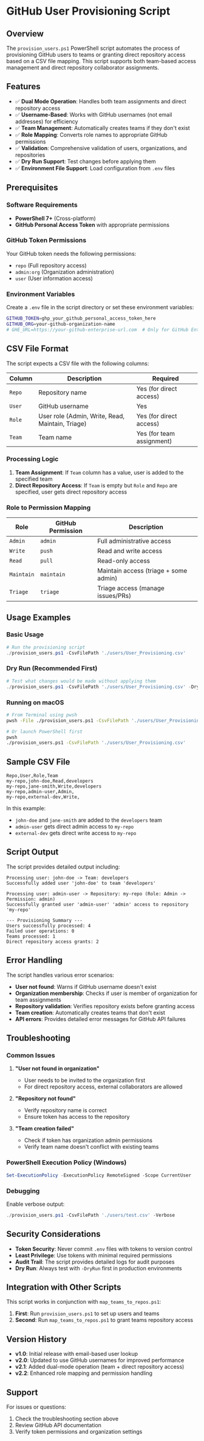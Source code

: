 # GitHub User Provisioning Script

## Overview

The `provision_users.ps1` PowerShell script automates the process of provisioning GitHub users to teams or granting direct repository access based on a CSV file mapping. This script supports both team-based access management and direct repository collaborator assignments.

## Features

- ✅ **Dual Mode Operation**: Handles both team assignments and direct repository access
- ✅ **Username-Based**: Works with GitHub usernames (not email addresses) for efficiency
- ✅ **Team Management**: Automatically creates teams if they don't exist
- ✅ **Role Mapping**: Converts role names to appropriate GitHub permissions
- ✅ **Validation**: Comprehensive validation of users, organizations, and repositories
- ✅ **Dry Run Support**: Test changes before applying them
- ✅ **Environment File Support**: Load configuration from `.env` files

## Prerequisites

### Software Requirements
- **PowerShell 7+** (Cross-platform)
- **GitHub Personal Access Token** with appropriate permissions

### GitHub Token Permissions
Your GitHub token needs the following permissions:
- `repo` (Full repository access)
- `admin:org` (Organization administration)
- `user` (User information access)

### Environment Variables
Create a `.env` file in the script directory or set these environment variables:

```bash
GITHUB_TOKEN=ghp_your_github_personal_access_token_here
GITHUB_ORG=your-github-organization-name
# GHE_URL=https://your-github-enterprise-url.com  # Only for GitHub Enterprise
```

## CSV File Format

The script expects a CSV file with the following columns:

| Column | Description | Required |
|--------|-------------|----------|
| `Repo` | Repository name | Yes (for direct access) |
| `User` | GitHub username | Yes |
| `Role` | User role (Admin, Write, Read, Maintain, Triage) | Yes (for direct access) |
| `Team` | Team name | Yes (for team assignment) |

### Processing Logic

1. **Team Assignment**: If `Team` column has a value, user is added to the specified team
2. **Direct Repository Access**: If `Team` is empty but `Role` and `Repo` are specified, user gets direct repository access

### Role to Permission Mapping

| Role | GitHub Permission | Description |
|------|-------------------|-------------|
| `Admin` | `admin` | Full administrative access |
| `Write` | `push` | Read and write access |
| `Read` | `pull` | Read-only access |
| `Maintain` | `maintain` | Maintain access (triage + some admin) |
| `Triage` | `triage` | Triage access (manage issues/PRs) |

## Usage Examples

### Basic Usage

```powershell
# Run the provisioning script
./provision_users.ps1 -CsvFilePath './users/User_Provisioning.csv'
```

### Dry Run (Recommended First)

```powershell
# Test what changes would be made without applying them
./provision_users.ps1 -CsvFilePath './users/User_Provisioning.csv' -DryRun
```

### Running on macOS

```bash
# From Terminal using pwsh
pwsh -File ./provision_users.ps1 -CsvFilePath './users/User_Provisioning.csv'

# Or launch PowerShell first
pwsh
./provision_users.ps1 -CsvFilePath './users/User_Provisioning.csv'
```

## Sample CSV File

```csv
Repo,User,Role,Team
my-repo,john-doe,Read,developers
my-repo,jane-smith,Write,developers
my-repo,admin-user,Admin,
my-repo,external-dev,Write,
```

In this example:
- `john-doe` and `jane-smith` are added to the `developers` team
- `admin-user` gets direct admin access to `my-repo`
- `external-dev` gets direct write access to `my-repo`

## Script Output

The script provides detailed output including:

```
Processing user: john-doe -> Team: developers
Successfully added user 'john-doe' to team 'developers'

Processing user: admin-user -> Repository: my-repo (Role: Admin -> Permission: admin)
Successfully granted user 'admin-user' 'admin' access to repository 'my-repo'

--- Provisioning Summary ---
Users successfully processed: 4
Failed user operations: 0
Teams processed: 1
Direct repository access grants: 2
```

## Error Handling

The script handles various error scenarios:

- **User not found**: Warns if GitHub username doesn't exist
- **Organization membership**: Checks if user is member of organization for team assignments
- **Repository validation**: Verifies repository exists before granting access
- **Team creation**: Automatically creates teams that don't exist
- **API errors**: Provides detailed error messages for GitHub API failures

## Troubleshooting

### Common Issues

1. **"User not found in organization"**
   - User needs to be invited to the organization first
   - For direct repository access, external collaborators are allowed

2. **"Repository not found"**
   - Verify repository name is correct
   - Ensure token has access to the repository

3. **"Team creation failed"**
   - Check if token has organization admin permissions
   - Verify team name doesn't conflict with existing teams

### PowerShell Execution Policy (Windows)

```powershell
Set-ExecutionPolicy -ExecutionPolicy RemoteSigned -Scope CurrentUser
```

### Debugging

Enable verbose output:
```powershell
./provision_users.ps1 -CsvFilePath './users/test.csv' -Verbose
```

## Security Considerations

- **Token Security**: Never commit `.env` files with tokens to version control
- **Least Privilege**: Use tokens with minimal required permissions
- **Audit Trail**: The script provides detailed logs for audit purposes
- **Dry Run**: Always test with `-DryRun` first in production environments

## Integration with Other Scripts

This script works in conjunction with `map_teams_to_repos.ps1`:

1. **First**: Run `provision_users.ps1` to set up users and teams
2. **Second**: Run `map_teams_to_repos.ps1` to grant teams repository access

## Version History

- **v1.0**: Initial release with email-based user lookup
- **v2.0**: Updated to use GitHub usernames for improved performance
- **v2.1**: Added dual-mode operation (team + direct repository access)
- **v2.2**: Enhanced role mapping and permission handling

## Support

For issues or questions:
1. Check the troubleshooting section above
2. Review GitHub API documentation
3. Verify token permissions and organization settings
